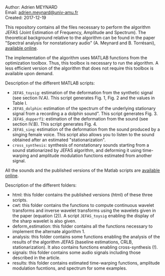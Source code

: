 Author: Adrien MEYNARD  
Email: adrien.meynard@univ-amu.fr  
Created: 2017-12-19

This repository contains all the files necessary to perform the algorithm JEFAS (Joint Estimation of Frequency, Amplitude and Spectrum). The theoretical background relative to the algorithm can be found in the paper "Spectral analysis for nonstationary audio" (A. Meynard and B. Torrésani), [available online](https://hal.archives-ouvertes.fr/hal-01670187).

The implementation of the algorithm uses MATLAB functions from the optimization toolbox. Thus, this toolbox is necessary to run the algorithm. A less efficient version of the algorithm that does not require this toolbox is available upon demand.

Description of the different MATLAB scripts:
- `JEFAS_toysig`: estimation of the deformation from the synthetic signal (see section IV.A). This script generates Fig. 1, Fig. 2 and the values in Table I.
- `JEFAS_dolphin`: estimation of the spectrum of the underlying stationary signal from a recording a a dolphin sound". This script generates Fig. 3.
- `JEFAS_dopperf1`: estimation of the deformation from the sound (see section IV.B). This script generates Fig. 4.
- `JEFAS_sing`: estimation of the deformation from the sound produced by a singing female voice. This script also allows you to listen to the sound obtained after an estimated "stationarization". 
- `cross_synthesis`: synthesis of nonstationary sounds starting from a sound stationarized by JEFAS algorithm, and deforming it using time-warping and amplitude modulation functions estimated from another signal.

All the sounds and the published versions of the Matlab scripts are [available online](http://meynard.perso.math.cnrs.fr/paperJEFAS/NonStationaryAudio.html).

Description of the different folders:
- html: this folder contains the published versions (html) of these three scripts.
- cwt: this folder contains the functions to compute continuous wavelet transforms and inverse wavelet transforms using the wavelets given in the paper (equation (2)). A script `JEFAS_toysig` enabling the display of the sharp wavelet is also given. 
- deform_estimation: this folder contains all the functions necessary to implement the alternate algorithm 1.
- analysis: this folder contains some functions enabling the analysis of the results of the algorithm JEFAS (baseline estimations, CRLB, stationarization). It also contains functions enabling cross-synthesis (!).
- signals: this folder contains some audio signals including those described in the article.
- results: this folder contains estimated time-warping functions, amplitude modulation fucntions, and spectrum for some examples.
